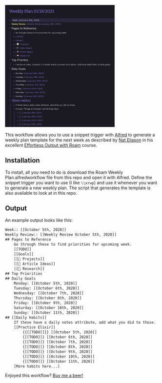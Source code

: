 <img src="image.png" height=400>

This workflow allows you to use a snippet trigger with [Alfred](https://www.alfredapp.com/) to generate
a weekly plan template for the next week as described by [Nat Eliason](https://www.nateliason.com) in his
excellent [Effortless Output with Roam](https://learn.nateliason.com/courses/764250) course. 

## Installation
To install, all you need to do is download the Roam Weekly Plan.alfredworkflow file from this repo and
open it with Alfred. Define the snippet trigger you want to use (I like `\\xrwp`) and use it whenever you
want to generate a new weekly plan. The script that generates the template is also available to look
at in this repo. 

## Output
An example output looks like this: 
```
Week:: [[October 5th, 2020]]
Weekly Review:: [[Weekly Review October 5th, 2020]]
## Pages to Reference
    Go through these to find priorities for upcoming week.
    [[TODO]]
    [[Goals]]
    [[📝 Projects]]
    [[📓 Article Ideas]]
    [[🧠 Research]]
## Top Priorities
## Daily Goals
    Monday: [[October 5th, 2020]]
    Tuesday: [[October 6th, 2020]]
    Wednesday: [[October 7th, 2020]]
    Thursday: [[October 8th, 2020]]
    Friday: [[October 9th, 2020]]
    Saturday: [[October 10th, 2020]]
    Sunday: [[October 11th, 2020]]
## [[Daily Habits]]
    If these have a daily notes attribute, add what you did to those.
    [[Practice Elixir]]
        {{[[TODO]]}} [[October 5th, 2020]]
        {[[TODO]]} [[October 6th, 2020]]
        {[[TODO]]} [[October 7th, 2020]]
        {[[TODO]]} [[October 8th, 2020]]
        {[[TODO]]} [[October 9th, 2020]]
        {[[TODO]]} [[October 10th, 2020]]
        {[[TODO]]} [[October 11th, 2020]]
    [More habits here...]
```	

Enjoyed this workflow? [Buy me a beer!](https://www.buymeacoffee.com/kylestratis)
